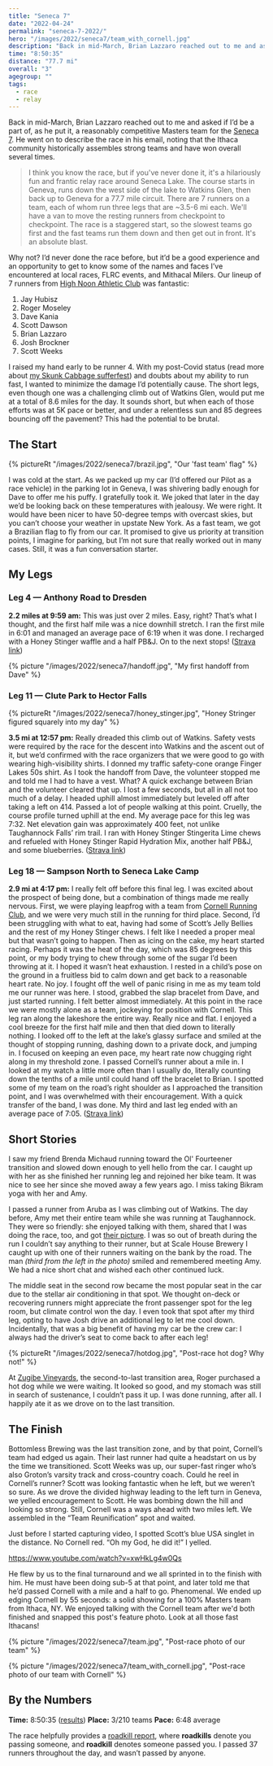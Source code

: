 ```yaml
---
title: "Seneca 7"
date: "2022-04-24"
permalink: "seneca-7-2022/"
hero: "/images/2022/seneca7/team_with_cornell.jpg"
description: "Back in mid-March, Brian Lazzaro reached out to me and asked if I’d be a part of, as he put it, a reasonably competitive Masters team for the Seneca 7."
time: "8:50:35"
distance: "77.7 mi"
overall: "3"
agegroup: ""
tags:
  - race
  - relay
---
```


Back in mid-March, Brian Lazzaro reached out to me and asked if I’d be a part of, as he put it, a reasonably competitive Masters team for the [Seneca 7](http://www.seneca7.com). He went on to describe the race in his email, noting that the Ithaca community historically assembles strong teams and have won overall several times.

> I think you know the race, but if you've never done it, it's a hilariously fun and frantic relay race around Seneca Lake. The course starts in Geneva, runs down the west side of the lake to Watkins Glen, then back up to Geneva for a 77.7 mile circuit. There are 7 runners on a team, each of whom run three legs that are ~3.5-6 mi each. We'll have a van to move the resting runners from checkpoint to checkpoint. The race is a staggered start, so the slowest teams go first and the fast teams run them down and then get out in front. It's an absolute blast.

Why not? I’d never done the race before, but it’d be a good experience and an opportunity to get to know some of the names and faces I’ve encountered at local races, FLRC events, and Mithacal Milers. Our lineup of 7 runners from [High Noon Athletic Club](https://www.strava.com/clubs/high-noon) was fantastic:

1. Jay Hubisz
1. Roger Moseley
1. Dave Kania
1. Scott Dawson
1. Brian Lazzaro
1. Josh Brockner
1. Scott Weeks

I raised my hand early to be runner 4. With my post-Covid status (read more about [my Skunk Cabbage sufferfest](/skunk-cabbage-half-marathon-2022/)) and doubts about my ability to run fast, I wanted to minimize the damage I’d potentially cause. The short legs, even though one was a challenging climb out of Watkins Glen, would put me at a total of 8.6 miles for the day. It sounds short, but when each of those efforts was at 5K pace or better, and under a relentless sun and 85 degrees bouncing off the pavement? This had the potential to be brutal.

## The Start

{% pictureRt "/images/2022/seneca7/brazil.jpg", "Our 'fast team' flag" %}

I was cold at the start. As we packed up my car (I’d offered our Pilot as a race vehicle) in the parking lot in Geneva, I was shivering badly enough for Dave to offer me his puffy. I gratefully took it. We joked that later in the day we’d be looking back on these temperatures with jealousy. We were right. It would have been nicer to have 50-degree temps with overcast skies, but you can’t choose your weather in upstate New York. As a fast team, we got a Brazilian flag to fly from our car. It promised to give us priority at transition points, I imagine for parking, but I’m not sure that really worked out in many cases. Still, it was a fun conversation starter.

## My Legs

### Leg 4 — Anthony Road to Dresden

**2.2 miles at 9:59 am:** This was just over 2 miles. Easy, right? That’s what I thought, and the first half mile was a nice downhill stretch. I ran the first mile in 6:01 and managed an average pace of 6:19 when it was done. I recharged with a Honey Stinger waffle and a half PB&J. On to the next stops! ([Strava link](https://www.strava.com/activities/7036343967/overview))

{% picture "/images/2022/seneca7/handoff.jpg", "My first handoff from Dave" %}

### Leg 11 — Clute Park to Hector Falls

{% pictureRt "/images/2022/seneca7/honey_stinger.jpg", "Honey Stringer figured squarely into my day" %}

**3.5 mi at 12:57 pm:** Really dreaded this climb out of Watkins. Safety vests were required by the race for the descent into Watkins and the ascent out of it, but we’d confirmed with the race organizers that we were good to go with wearing high-visibility shirts. I donned my traffic safety-cone orange Finger Lakes 50s shirt. As I took the handoff from Dave, the volunteer stopped me and told me I had to have a vest. What? A quick exchange between Brian and the volunteer cleared that up. I lost a few seconds, but all in all not too much of a delay. I headed uphill almost immediately but leveled off after taking a left on 414. Passed a lot of people walking at this point. Cruelly, the course profile turned uphill at the end. My average pace for this leg was 7:32. Net elevation gain was approximately 400 feet, not unlike Taughannock Falls’ rim trail. I ran with Honey Stinger Stingerita Lime chews and refueled with Honey Stinger Rapid Hydration Mix, another half PB&J, and some blueberries. ([Strava link](https://www.strava.com/activities/7036343989/overview))

### Leg 18 — Sampson North to Seneca Lake Camp

**2.9 mi at 4:17 pm:** I really felt off before this final leg. I was excited about the prospect of being done, but a combination of things made me really nervous. First, we were playing leapfrog with a team from [Cornell Running Club](https://www.strava.com/clubs/174024), and we were very much still in the running for third place. Second, I’d been struggling with what to eat, having had some of Scott’s Jelly Bellies and the rest of my Honey Stinger chews. I felt like I needed a proper meal but that wasn’t going to happen. Then as icing on the cake, my heart started racing. Perhaps it was the heat of the day, which was 85 degrees by this point, or my body trying to chew through some of the sugar I’d been throwing at it. I hoped it wasn’t heat exhaustion. I rested in a child’s pose on the ground in a fruitless bid to calm down and get back to a reasonable heart rate. No joy. I fought off the well of panic rising in me as my team told me our runner was here. I stood, grabbed the slap bracelet from Dave, and just started running. I felt better almost immediately. At this point in the race we were mostly alone as a team, jockeying for position with Cornell. This leg ran along the lakeshore the entire way. Really nice and flat. I enjoyed a cool breeze for the first half mile and then that died down to literally nothing. I looked off to the left at the lake’s glassy surface and smiled at the thought of stopping running, dashing down to a private dock, and jumping in. I focused on keeping an even pace, my heart rate now chugging right along in my threshold zone. I passed Cornell’s runner about a mile in. I looked at my watch a little more often than I usually do, literally counting down the tenths of a mile until could hand off the bracelet to Brian. I spotted some of my team on the road’s right shoulder as I approached the transition point, and I was overwhelmed with their encouragement. With a quick transfer of the band, I was done. My third and last leg ended with an average pace of 7:05. ([Strava link](https://www.strava.com/activities/7036344083/overview))

## Short Stories

I saw my friend Brenda Michaud running toward the Ol' Fourteener transition and slowed down enough to yell hello from the car. I caught up with her as she finished her running leg and rejoined her bike team. It was nice to see her since she moved away a few years ago. I miss taking Bikram yoga with her and Amy.

I passed a runner from Aruba as I was climbing out of Watkins. The day before, Amy met their entire team while she was running at Taughannock. They were so friendly: she enjoyed talking with them, shared that I was doing the race, too, and got [their picture](https://forum.fingerlakesrunners.org/t/taughannock-rim-falls-star-posts/3186/13). I was so out of breath during the run I couldn’t say anything to their runner, but at Scale House Brewery I caught up with one of their runners waiting on the bank by the road. The man _(third from the left in the photo)_ smiled and remembered meeting Amy. We had a nice short chat and wished each other continued luck.

The middle seat in the second row became the most popular seat in the car due to the stellar air conditioning in that spot. We thought on-deck or recovering runners might appreciate the front passenger spot for the leg room, but climate control won the day. I even took that spot after my third leg, opting to have Josh drive an additional leg to let me cool down. Incidentally, that was a big benefit of having my car be the crew car: I always had the driver’s seat to come back to after each leg!

{% pictureRt "/images/2022/seneca7/hotdog.jpg", "Post-race hot dog? Why not!" %}

At [Zugibe Vineyards](https://www.zugibevineyards.com), the second-to-last transition area, Roger purchased a hot dog while we were waiting. It looked so good, and my stomach was still in search of sustenance, I couldn’t pass it up. I was done running, after all. I happily ate it as we drove on to the last transition.

## The Finish

Bottomless Brewing was the last transition zone, and by that point, Cornell’s team had edged us again. Their last runner had quite a headstart on us by the time we transitioned. Scott Weeks was up, our super-fast ringer who’s also Groton’s varsity track and cross-country coach. Could he reel in Cornell’s runner? Scott was looking fantastic when he left, but we weren’t so sure. As we drove the divided highway leading to the left turn in Geneva, we yelled encouragement to Scott. He was bombing down the hill and looking so strong. Still, Cornell was a ways ahead with two miles left. We assembled in the “Team Reunification” spot and waited.

Just before I started capturing video, I spotted Scott’s blue USA singlet in the distance. No Cornell red. “Oh my God, he did it!” I yelled.

https://www.youtube.com/watch?v=xwHkLg4w0Qs

He flew by us to the final turnaround and we all sprinted in to the finish with him. He must have been doing sub-5 at that point, and later told me that he’d passed Cornell with a mile and a half to go. Phenomenal. We ended up edging Cornell by 55 seconds: a solid showing for a 100% Masters team from Ithaca, NY. We enjoyed talking with the Cornell team after we'd both finished and snapped this post's feature photo. Look at all those fast Ithacans!

{% picture "/images/2022/seneca7/team.jpg", "Post-race photo of our team" %}

{% picture "/images/2022/seneca7/team_with_cornell.jpg", "Post-race photo of our team with Cornell" %}

## By the Numbers

**Time:** 8:50:35 ([results](https://live.resport.io/spec/results.jsp?w=4920318913150976))
**Place:** 3/210 teams
**Pace:** 6:48 average

The race helpfully provides a [roadkill report](https://live.resport.io/roadkill.jsp?r=6221160018608128), where **roadkills** denote you passing someone, and **roadkill** denotes someone passed you. I passed 37 runners throughout the day, and wasn’t passed by anyone.
